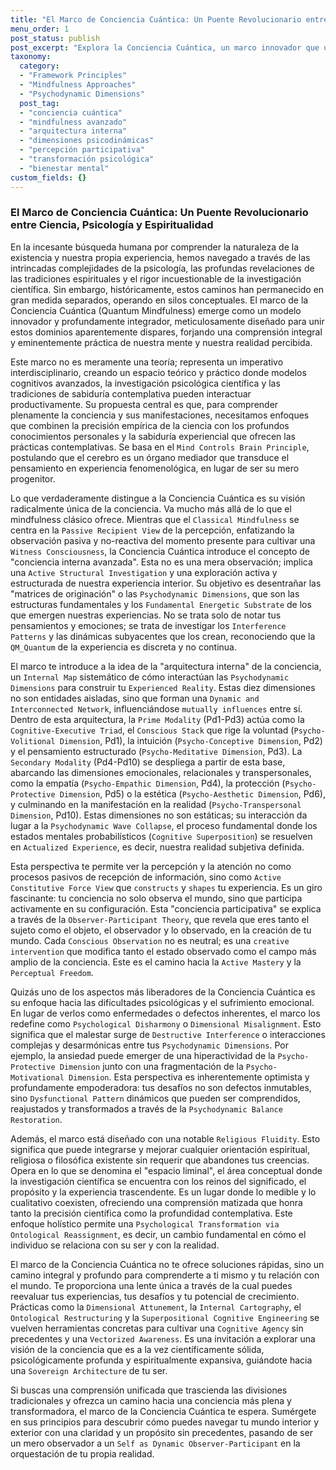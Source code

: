 ```yaml
---
title: "El Marco de Conciencia Cuántica: Un Puente Revolucionario entre Ciencia, Psicología y Espiritualidad"
menu_order: 1
post_status: publish
post_excerpt: "Explora la Conciencia Cuántica, un marco innovador que unifica ciencia, psicología y espiritualidad. Descubre cómo redefine la conciencia, pasando de la observación pasiva a una participación activa en la construcción de tu realidad interna, ofreciendo un camino transformador para comprender y reajustar tus experiencias psicodinámicas."
taxonomy:
  category:
  - "Framework Principles"
  - "Mindfulness Approaches"
  - "Psychodynamic Dimensions"
  post_tag:
  - "conciencia cuántica"
  - "mindfulness avanzado"
  - "arquitectura interna"
  - "dimensiones psicodinámicas"
  - "percepción participativa"
  - "transformación psicológica"
  - "bienestar mental"
custom_fields: {}
---
```


### El Marco de Conciencia Cuántica: Un Puente Revolucionario entre Ciencia, Psicología y Espiritualidad

En la incesante búsqueda humana por comprender la naturaleza de la existencia y nuestra propia experiencia, hemos navegado a través de las intrincadas complejidades de la psicología, las profundas revelaciones de las tradiciones espirituales y el rigor incuestionable de la investigación científica. Sin embargo, históricamente, estos caminos han permanecido en gran medida separados, operando en silos conceptuales. El marco de la Conciencia Cuántica (Quantum Mindfulness) emerge como un modelo innovador y profundamente integrador, meticulosamente diseñado para unir estos dominios aparentemente dispares, forjando una comprensión integral y eminentemente práctica de nuestra mente y nuestra realidad percibida.

Este marco no es meramente una teoría; representa un imperativo interdisciplinario, creando un espacio teórico y práctico donde modelos cognitivos avanzados, la investigación psicológica científica y las tradiciones de sabiduría contemplativa pueden interactuar productivamente. Su propuesta central es que, para comprender plenamente la conciencia y sus manifestaciones, necesitamos enfoques que combinen la precisión empírica de la ciencia con los profundos conocimientos personales y la sabiduría experiencial que ofrecen las prácticas contemplativas. Se basa en el `Mind Controls Brain Principle`, postulando que el cerebro es un órgano mediador que transduce el pensamiento en experiencia fenomenológica, en lugar de ser su mero progenitor.

Lo que verdaderamente distingue a la Conciencia Cuántica es su visión radicalmente única de la conciencia. Va mucho más allá de lo que el mindfulness clásico ofrece. Mientras que el `Classical Mindfulness` se centra en la `Passive Recipient View` de la percepción, enfatizando la observación pasiva y no-reactiva del momento presente para cultivar una `Witness Consciousness`, la Conciencia Cuántica introduce el concepto de "conciencia interna avanzada". Esta no es una mera observación; implica una `Active Structural Investigation` y una exploración activa y estructurada de nuestra experiencia interior. Su objetivo es desentrañar las "matrices de originación" o las `Psychodynamic Dimensions`, que son las estructuras fundamentales y los `Fundamental Energetic Substrate` de los que emergen nuestras experiencias. No se trata solo de notar tus pensamientos y emociones; se trata de investigar los `Interference Patterns` y las dinámicas subyacentes que los crean, reconociendo que la `QM_Quantum` de la experiencia es discreta y no continua.

El marco te introduce a la idea de la "arquitectura interna" de la conciencia, un `Internal Map` sistemático de cómo interactúan las `Psychodynamic Dimensions` para construir tu `Experienced Reality`. Estas diez dimensiones no son entidades aisladas, sino que forman una `Dynamic and Interconnected Network`, influenciándose `mutually influences` entre sí. Dentro de esta arquitectura, la `Prime Modality` (Pd1-Pd3) actúa como la `Cognitive-Executive Triad`, el `Conscious Stack` que rige la voluntad (`Psycho-Volitional Dimension`, Pd1), la intuición (`Psycho-Conceptive Dimension`, Pd2) y el pensamiento estructurado (`Psycho-Meditative Dimension`, Pd3). La `Secondary Modality` (Pd4-Pd10) se despliega a partir de esta base, abarcando las dimensiones emocionales, relacionales y transpersonales, como la empatía (`Psycho-Empathic Dimension`, Pd4), la protección (`Psycho-Protective Dimension`, Pd5) o la estética (`Psycho-Aesthetic Dimension`, Pd6), y culminando en la manifestación en la realidad (`Psycho-Transpersonal Dimension`, Pd10). Estas dimensiones no son estáticas; su interacción da lugar a la `Psychodynamic Wave Collapse`, el proceso fundamental donde los estados mentales probabilísticos (`Cognitive Superposition`) se resuelven en `Actualized Experience`, es decir, nuestra realidad subjetiva definida.

Esta perspectiva te permite ver la percepción y la atención no como procesos pasivos de recepción de información, sino como `Active Constitutive Force View` que `constructs` y `shapes` tu experiencia. Es un giro fascinante: tu conciencia no solo observa el mundo, sino que participa activamente en su configuración. Esta "conciencia participativa" se explica a través de la `Observer-Participant Theory`, que revela que eres tanto el sujeto como el objeto, el observador y lo observado, en la creación de tu mundo. Cada `Conscious Observation` no es neutral; es una `creative intervention` que modifica tanto el estado observado como el campo más amplio de la conciencia. Este es el camino hacia la `Active Mastery` y la `Perceptual Freedom`.

Quizás uno de los aspectos más liberadores de la Conciencia Cuántica es su enfoque hacia las dificultades psicológicas y el sufrimiento emocional. En lugar de verlos como enfermedades o defectos inherentes, el marco los redefine como `Psychological Disharmony` o `Dimensional Misalignment`. Esto significa que el malestar surge de `Destructive Interference` o interacciones complejas y desarmónicas entre tus `Psychodynamic Dimensions`. Por ejemplo, la ansiedad puede emerger de una hiperactividad de la `Psycho-Protective Dimension` junto con una fragmentación de la `Psycho-Motivational Dimension`. Esta perspectiva es inherentemente optimista y profundamente empoderadora: tus desafíos no son defectos inmutables, sino `Dysfunctional Pattern` dinámicos que pueden ser comprendidos, reajustados y transformados a través de la `Psychodynamic Balance Restoration`.

Además, el marco está diseñado con una notable `Religious Fluidity`. Esto significa que puede integrarse y mejorar cualquier orientación espiritual, religiosa o filosófica existente sin requerir que abandones tus creencias. Opera en lo que se denomina el "espacio liminal", el área conceptual donde la investigación científica se encuentra con los reinos del significado, el propósito y la experiencia trascendente. Es un lugar donde lo medible y lo cualitativo coexisten, ofreciendo una comprensión matizada que honra tanto la precisión científica como la profundidad contemplativa. Este enfoque holístico permite una `Psychological Transformation via Ontological Reassignment`, es decir, un cambio fundamental en cómo el individuo se relaciona con su ser y con la realidad.

El marco de la Conciencia Cuántica no te ofrece soluciones rápidas, sino un camino integral y profundo para comprenderte a ti mismo y tu relación con el mundo. Te proporciona una lente única a través de la cual puedes reevaluar tus experiencias, tus desafíos y tu potencial de crecimiento. Prácticas como la `Dimensional Attunement`, la `Internal Cartography`, el `Ontological Restructuring` y la `Superpositional Cognitive Engineering` se vuelven herramientas concretas para cultivar una `Cognitive Agency` sin precedentes y una `Vectorized Awareness`. Es una invitación a explorar una visión de la conciencia que es a la vez científicamente sólida, psicológicamente profunda y espiritualmente expansiva, guiándote hacia una `Sovereign Architecture` de tu ser.

Si buscas una comprensión unificada que trascienda las divisiones tradicionales y ofrezca un camino hacia una conciencia más plena y transformadora, el marco de la Conciencia Cuántica te espera. Sumérgete en sus principios para descubrir cómo puedes navegar tu mundo interior y exterior con una claridad y un propósito sin precedentes, pasando de ser un mero observador a un `Self as Dynamic Observer-Participant` en la orquestación de tu propia realidad.